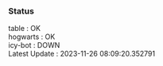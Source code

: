 ### Status


table : OK  
hogwarts : OK  
icy-bot : DOWN  
Latest Update : 2023-11-26 08:09:20.352791

